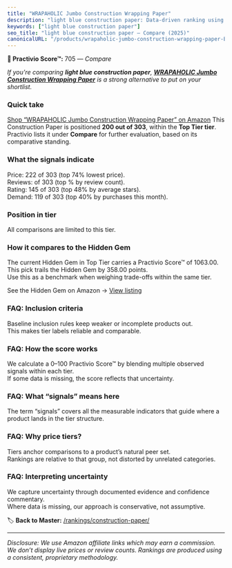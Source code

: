 ```yaml
---
title: "WRAPAHOLIC Jumbo Construction Wrapping Paper"
description: "light blue construction paper: Data-driven ranking using the Practivio Score™. Positioned by quality, value, demand, findability, momentum."
keywords: ["light blue construction paper"]
seo_title: "light blue construction paper — Compare (2025)"
canonicalURL: "/products/wrapaholic-jumbo-construction-wrapping-paper-B0DPB925FR/"
---
```


**🛒 Practivio Score™:** 705 — _Compare_


*If you're comparing **light blue construction paper**, **[WRAPAHOLIC Jumbo Construction Wrapping Paper](https://www.amazon.com/dp/B0DPB925FR?tag=practivio-20)** is a strong alternative to put on your shortlist.*
### Quick take
[Shop “WRAPAHOLIC Jumbo Construction Wrapping Paper” on Amazon](https://www.amazon.com/dp/B0DPB925FR?tag=practivio-20)
This Construction Paper is positioned **200 out of 303**, within the **Top Tier tier**.  
Practivio lists it under **Compare** for further evaluation, based on its comparative standing.

### What the signals indicate
Price: 222 of 303 (top 74% lowest price).  
Reviews:  of 303 (top % by review count).  
Rating: 145 of 303 (top 48% by average stars).  
Demand: 119 of 303 (top 40% by purchases this month).

### Position in tier
All comparisons are limited to this tier.

### How it compares to the Hidden Gem
The current Hidden Gem in Top Tier carries a Practivio Score™ of 1063.00.  
This pick trails the Hidden Gem by 358.00 points.  
Use this as a benchmark when weighing trade-offs within the same tier.  

See the Hidden Gem on Amazon → [View listing](https://www.amazon.com/dp/B07K8WHH5J?tag=practivio-20)

### FAQ: Inclusion criteria
Baseline inclusion rules keep weaker or incomplete products out.  
This makes tier labels reliable and comparable.

### FAQ: How the score works
We calculate a 0–100 Practivio Score™ by blending multiple observed signals within each tier.  
If some data is missing, the score reflects that uncertainty.

### FAQ: What “signals” means here
The term “signals” covers all the measurable indicators that guide where a product lands in the tier structure.

### FAQ: Why price tiers?
Tiers anchor comparisons to a product’s natural peer set.  
Rankings are relative to that group, not distorted by unrelated categories.

### FAQ: Interpreting uncertainty
We capture uncertainty through documented evidence and confidence commentary.  
Where data is missing, our approach is conservative, not assumptive.

<!-- Missing template for Compare/CompareWithinPriceClass -->


🏷️ **Back to Master:** [/rankings/construction-paper/](/rankings/construction-paper/)

---
_Disclosure: We use Amazon affiliate links which may earn a commission. We don’t display live prices or review counts. Rankings are produced using a consistent, proprietary methodology._
